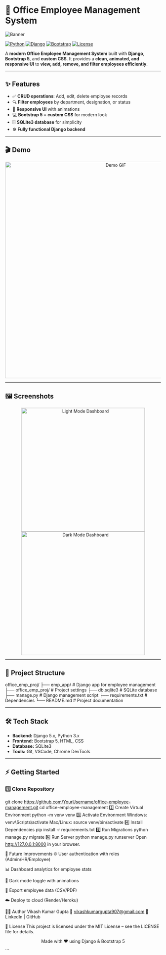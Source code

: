 # 🏢 Office Employee Management System

![Banner](https://user-images.githubusercontent.com/yourusername/office-banner.png)

[![Python](https://img.shields.io/badge/Python-3.13-blue?logo=python&logoColor=white)]()
[![Django](https://img.shields.io/badge/Django-5.2.4-green?logo=django&logoColor=white)]()
[![Bootstrap](https://img.shields.io/badge/Bootstrap-5-purple?logo=bootstrap&logoColor=white)]()
[![License](https://img.shields.io/badge/License-MIT-blue.svg)]()

A **modern Office Employee Management System** built with **Django**, **Bootstrap 5**, and **custom CSS**. It provides a **clean, animated, and responsive UI** to **view, add, remove, and filter employees efficiently**.

---

## ✨ Features

- ✅ **CRUD operations**: Add, edit, delete employee records  
- 🔍 **Filter employees** by department, designation, or status  
- 🎨 **Responsive UI** with animations  
- 💻 **Bootstrap 5 + custom CSS** for modern look  
- 🗄 **SQLite3 database** for simplicity  
- ⚙ **Fully functional Django backend**

---

## 🎬 Demo

<p align="center">
  <img src="assets/demo.gif" alt="Demo GIF" width="700"/>
</p>

---

## 🖼 Screenshots

<p align="center">
  <img src="assets/dashboard_light.png" alt="Light Mode Dashboard" width="400"/>
  <img src="assets/dashboard_dark.png" alt="Dark Mode Dashboard" width="400"/>
</p>

---

## 📂 Project Structure

office_emp_proj/
├── emp_app/ # Django app for employee management
├── office_emp_proj/ # Project settings
├── db.sqlite3 # SQLite database
├── manage.py # Django management script
├── requirements.txt # Dependencies
└── README.md # Project documentation

---

## 🛠 Tech Stack

- **Backend:** Django 5.x, Python 3.x  
- **Frontend:** Bootstrap 5, HTML, CSS  
- **Database:** SQLite3  
- **Tools:** Git, VSCode, Chrome DevTools  

---

## ⚡ Getting Started

### 1️⃣ Clone Repository
git clone https://github.com/YourUsername/office-employee-management.git
cd office-employee-management
2️⃣ Create Virtual Environment
python -m venv venv
3️⃣ Activate Environment
Windows:
venv\Scripts\activate
Mac/Linux:
source venv/bin/activate
4️⃣ Install Dependencies
pip install -r requirements.txt
5️⃣ Run Migrations
python manage.py migrate
6️⃣ Run Server
python manage.py runserver
Open http://127.0.0.1:8000 in your browser.

🎯 Future Improvements
🌐 User authentication with roles (Admin/HR/Employee)

📊 Dashboard analytics for employee stats

🌙 Dark mode toggle with animations

💾 Export employee data (CSV/PDF)

☁️ Deploy to cloud (Render/Heroku)

👨‍💼 Author
Vikash Kumar Gupta
📧 vikashkumargupta907@gmail.com
🔗 LinkedIn | GitHub

📄 License
This project is licensed under the MIT License – see the LICENSE file for details.

<p align="center"> Made with ❤️ using Django & Bootstrap 5 </p> ```
